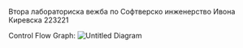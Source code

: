 Втора лабораториска вежба по Софтверско инженерство
Ивона Киревска 223221

Control Flow Graph:
![Untitled Diagram](https://github.com/IvonaKirevska/SI_2024_lab2_223221/assets/139162357/0e99b328-0df2-48fb-949d-dc132895c32a)
